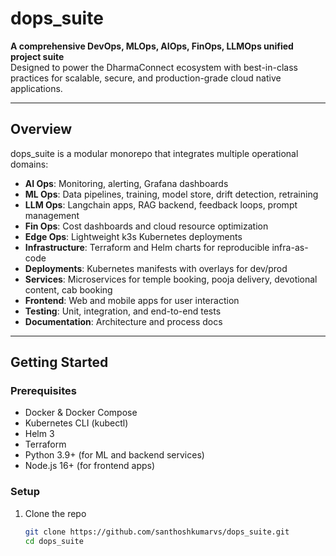 # dops_suite

**A comprehensive DevOps, MLOps, AIOps, FinOps, LLMOps unified project suite**  
Designed to power the DharmaConnect ecosystem with best-in-class practices for scalable, secure, and production-grade cloud native applications.

---

## Overview

dops_suite is a modular monorepo that integrates multiple operational domains:

- **AI Ops**: Monitoring, alerting, Grafana dashboards  
- **ML Ops**: Data pipelines, training, model store, drift detection, retraining  
- **LLM Ops**: Langchain apps, RAG backend, feedback loops, prompt management  
- **Fin Ops**: Cost dashboards and cloud resource optimization  
- **Edge Ops**: Lightweight k3s Kubernetes deployments  
- **Infrastructure**: Terraform and Helm charts for reproducible infra-as-code  
- **Deployments**: Kubernetes manifests with overlays for dev/prod  
- **Services**: Microservices for temple booking, pooja delivery, devotional content, cab booking  
- **Frontend**: Web and mobile apps for user interaction  
- **Testing**: Unit, integration, and end-to-end tests  
- **Documentation**: Architecture and process docs

---

## Getting Started

### Prerequisites

- Docker & Docker Compose  
- Kubernetes CLI (kubectl)  
- Helm 3  
- Terraform  
- Python 3.9+ (for ML and backend services)  
- Node.js 16+ (for frontend apps)

### Setup

1. Clone the repo  
   ```bash
   git clone https://github.com/santhoshkumarvs/dops_suite.git
   cd dops_suite
